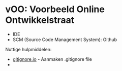 # vOO: Voorbeeld Online Ontwikkelstraat

* IDE 
* SCM (Source Code Management System): Github

Nuttige hulpmiddelen:
* [gitignore.io] - Aanmaken .gitignore file
* 

<!--- Links -->
[gitignore.io]: http://gitignore.io
